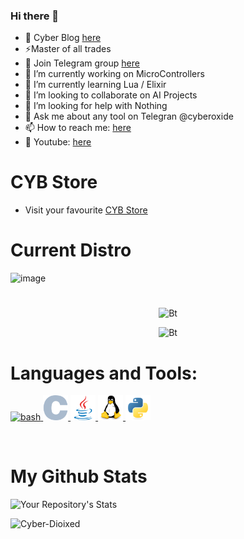 ### Hi there 👋
- 🌱 Cyber Blog [here](https://cyox2.com)
- ⚡Master of all trades
- 💬 Join Telegram group [here](https://t.me/cyox2)
- 🔭 I’m currently working on MicroControllers
- 🌱 I’m currently learning Lua / Elixir
- 👯 I’m looking to collaborate on AI Projects
- 🤔 I’m looking for help with Nothing
- 💬 Ask me about any tool on Telegran @cyberoxide
- 📫 How to reach me: [here](https://www.instagram.com/coding_memz)
- 🌱 Youtube: [here](https://www.youtube.com/channel/UCz3fLSyG0whhQxXnZ2vmIYw)

# CYB Store
- Visit your favourite [CYB Store](http://cybshop.pythonanywhere.com/)

# Current Distro
<img width="1492" height="950" alt="image" src="https://github.com/user-attachments/assets/76d4d2c7-f755-4195-a55b-f301967b8729" />


#
<p align="center"><img src="https://github.com/Cyber-Dioxide/Cyber-Dioxide/assets/93708296/b225ba97-9c98-4576-a2bc-9e4f7fd5cc40" alt="Bt">
<p align="center"><img src="https://github.com/Cyber-Dioxide/Cyber-Dioxide/assets/93708296/7094aa83-832f-444d-aa90-1fc2c03b1397" alt="Bt">

# Languages and Tools:
<p align="left"> <a href="https://www.gnu.org/software/bash/" target="_blank"> <img src="https://www.vectorlogo.zone/logos/gnu_bash/gnu_bash-icon.svg" alt="bash" width="40" height="40"/> </a> <a href="https://www.cprogramming.com/" target="_blank"> <img src="https://raw.githubusercontent.com/devicons/devicon/master/icons/c/c-original.svg" alt="c" width="40" height="40"/> </a> <a href="https://www.java.com" target="_blank"> <img src="https://raw.githubusercontent.com/devicons/devicon/master/icons/java/java-original.svg" alt="java" width="40" height="40"/> </a> <a href="https://www.linux.org/" target="_blank"> <img src="https://raw.githubusercontent.com/devicons/devicon/master/icons/linux/linux-original.svg" alt="linux" width="40" height="40"/> </a> <a href="https://www.python.org" target="_blank"> <img src="https://raw.githubusercontent.com/devicons/devicon/master/icons/python/python-original.svg" alt="python" width="40" height="40"/> </a> </p><br>


# My Github Stats

![Your Repository's Stats](https://github-readme-stats.vercel.app/api?username=Cyber-Dioxide&show_icons=true)
<p><img align="left" src="https://github-readme-stats.vercel.app/api/top-langs?username=Cyber-Dioxide&show_icons=true&locale=en&layout=compact" alt="Cyber-Dioixed" /></p>




